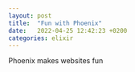 ```yaml
---
layout: post
title:  "Fun with Phoenix"
date:   2022-04-25 12:42:23 +0200
categories: elixir
---
```


Phoenix makes websites fun

